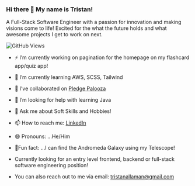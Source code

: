 ### Hi there 👋 My name is Tristan!
  A Full-Stack Software Engineer with a passion for innovation and making visions come to life! Excited for the what the future holds and what awesome projects I get to work on next. 

  ![GitHub Views](https://komarev.com/ghpvc/?username=Tristanleif1&color=FAC151)


- ⚡ I’m currently working on pagination for the homepage on my flashcard app/quiz app!
- 🌱 I’m currently learning AWS, SCSS, Tailwind
- 👯 I’ve collaborated on [Pledge Palooza](https://pledgepalooza.onrender.com/)
- 🤔 I’m looking for help with learning Java
- 💬 Ask me about Soft Skills and Hobbies!
- 📫 How to reach me: [LinkedIn](https://www.linkedin.com/in/tristan-allaman-a18206232/)
- 😄 Pronouns: ...He/Him
- 🔭Fun fact: ...I can find the Andromeda Galaxy using my Telescope!
- Currently looking for an entry level frontend, backend or full-stack software engineering position!

- You can also reach out to me via email: tristanallaman@gmail.com



